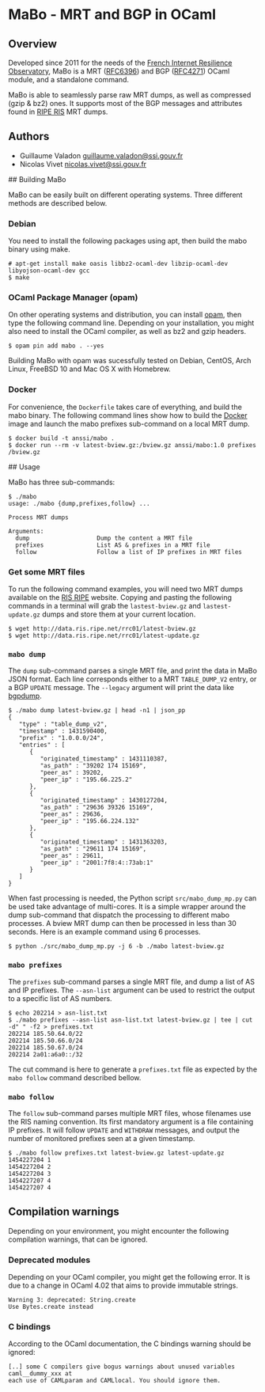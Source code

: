 # MaBo - MRT and BGP in OCaml


## Overview

Developed since 2011 for the needs of the [French Internet Resilience Observatory](http://www.ssi.gouv.fr/observatoire),
MaBo is a MRT ([RFC6396](https://tools.ietf.org/html/rfc6396)) and BGP
([RFC4271](https://tools.ietf.org/html/rfc4271)) OCaml module, and a standalone
command.

MaBo is able to seamlessly parse raw MRT dumps, as well as compressed (gzip &
bz2) ones. It supports most of the BGP messages and attributes found in [RIPE
RIS](https://www.ripe.net/analyse/internet-measurements/routing-information-service-ris/ris-raw-data)
MRT dumps.


## Authors

  * Guillaume Valadon <guillaume.valadon@ssi.gouv.fr>
  * Nicolas Vivet <nicolas.vivet@ssi.gouv.fr>


## Building MaBo

MaBo can be easily built on different operating systems. Three different
methods are described below.

### Debian

You need to install the following packages using apt, then build the mabo binary
using make.

```shell
# apt-get install make oasis libbz2-ocaml-dev libzip-ocaml-dev libyojson-ocaml-dev gcc
$ make
```

### OCaml Package Manager (opam)

On other operating systems and distribution, you can install
[opam](https://opam.ocaml.org/doc/Install.html), then type the following command
line. Depending on your installation, you might also need to install the OCaml
compiler, as well as bz2 and gzip headers.

```shell
$ opam pin add mabo . --yes
```

Building MaBo with opam was sucessfully tested on Debian, CentOS, Arch Linux,
FreeBSD 10 and Mac OS X with Homebrew.

### Docker

For convenience, the `Dockerfile` takes care of everything, and build the mabo
binary.  The following command lines show how to build the
[Docker](https://www.docker.com/) image and launch the mabo prefixes sub-command
on a local MRT dump.

```shell
$ docker build -t anssi/mabo .
$ docker run --rm -v latest-bview.gz:/bview.gz anssi/mabo:1.0 prefixes /bview.gz
```

## Usage

MaBo has three sub-commands:

```shell
$ ./mabo 
usage: ./mabo {dump,prefixes,follow} ...

Process MRT dumps

Arguments:
  dump                   Dump the content a MRT file
  prefixes               List AS & prefixes in a MRT file
  follow                 Follow a list of IP prefixes in MRT files
```

### Get some MRT files

To run the following command examples, you will need two MRT dumps available on
the [RIS RIPE](https://www.ripe.net/analyse/internet-measurements/routing-information-service-ris/ris-raw-data) website.
Copying and pasting the following commands in a terminal will grab the
`lastest-bview.gz` and `lastest-update.gz` dumps and store them at your current
location.

```shell
$ wget http://data.ris.ripe.net/rrc01/latest-bview.gz
$ wget http://data.ris.ripe.net/rrc01/latest-update.gz
```

### `mabo dump`

The `dump` sub-command parses a single MRT file, and print the data in MaBo JSON
format. Each line corresponds either to a MRT `TABLE_DUMP_V2` entry, or a BGP
`UPDATE` message. The `--legacy` argument will print the data like
[bgpdump](https://bitbucket.org/ripencc/bgpdump).

```shell
$ ./mabo dump latest-bview.gz | head -n1 | json_pp
{
   "type" : "table_dump_v2",
   "timestamp" : 1431590400,
   "prefix" : "1.0.0.0/24",
   "entries" : [
      {
         "originated_timestamp" : 1431110387,
         "as_path" : "39202 174 15169",
         "peer_as" : 39202,
         "peer_ip" : "195.66.225.2"
      },
      {
         "originated_timestamp" : 1430127204,
         "as_path" : "29636 39326 15169",
         "peer_as" : 29636,
         "peer_ip" : "195.66.224.132"
      },
      {
         "originated_timestamp" : 1431363203,
         "as_path" : "29611 174 15169",
         "peer_as" : 29611,
         "peer_ip" : "2001:7f8:4::73ab:1"
      }
   ]
}
```

When fast processing is needed, the Python script `src/mabo_dump_mp.py` can be
used take advantage of multi-cores. It is a simple wrapper around the dump
sub-command that dispatch the processing to different mabo processes. A bview
MRT dump can then be processed in less than 30 seconds. Here is an example
command using 6 processes.

```shell
$ python ./src/mabo_dump_mp.py -j 6 -b ./mabo latest-bview.gz
```

### `mabo prefixes`

The `prefixes` sub-command parses a single MRT file, and dump a list of AS and
IP prefixes. The `--asn-list` argument can be used to restrict the output to a
specific list of AS numbers.

```shell
$ echo 202214 > asn-list.txt
$ ./mabo prefixes --asn-list asn-list.txt latest-bview.gz | tee | cut -d" " -f2 > prefixes.txt
202214 185.50.64.0/22
202214 185.50.66.0/24
202214 185.50.67.0/24
202214 2a01:a6a0::/32
```

The cut command is here to generate a `prefixes.txt` file as expected by the
`mabo follow` command described bellow.

### `mabo follow`

The `follow` sub-command parses multiple MRT files, whose filenames use the RIS
naming convention. Its first mandatory argument is a file containing IP
prefixes.  It will follow `UPDATE` and `WITHDRAW` messages, and output the
number of monitored prefixes seen at a given timestamp.

```shell
$ ./mabo follow prefixes.txt latest-bview.gz latest-update.gz 
1454227204 1
1454227204 2
1454227204 3
1454227207 4
1454227207 4
```

## Compilation warnings

Depending on your environment, you might encounter the following compilation
warnings, that can be ignored.

### Deprecated modules

Depending on your OCaml compiler, you might get the following error. It is due
to a change in OCaml 4.02 that aims to provide immutable strings.

```
Warning 3: deprecated: String.create
Use Bytes.create instead
```

### C bindings

According to the OCaml documentation, the C bindings warning should be ignored:
```
[..] some C compilers give bogus warnings about unused variables caml__dummy_xxx at
each use of CAMLparam and CAMLlocal. You should ignore them.
```
